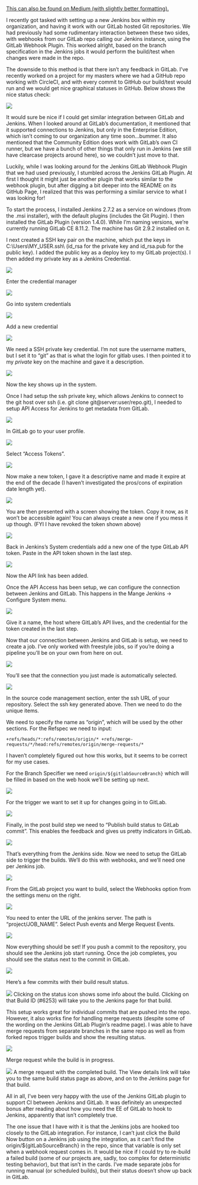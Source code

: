 [This can also be found on Medium (with slightly better formatting).](https://medium.com/@teeks99/continuous-integration-with-jenkins-and-gitlab-fa770c62e88a#.c4j4to4ys) 

I recently got tasked with setting up a new Jenkins box within my organization, and having it work with our GitLab hosted Git repositories. We had previously had some rudimentary interaction between these two sides, with webhooks from our GitLab repo calling our Jenkins instance, using the GitLab Webhook Plugin. This worked alright, based on the branch specification in the Jenkins jobs it would perform the build/test when changes were made in the repo.

The downside to this method is that there isn’t any feedback in GitLab. I’ve recently worked on a project for my masters where we had a GitHub repo working with CircleCI, and with every commit to GitHub our build/test would run and we would get nice graphical statuses in GitHub. Below shows the nice status check:

![](https://cdn-images-1.medium.com/max/800/1*t7kBszjsNVDxvvrGlvOBQA.png)

It would sure be nice if I could get similar integration between GitLab and Jenkins. When I looked around at GitLab’s documentation, it mentioned that it supported connections to Jenkins, but only in the Enterprise Edition, which isn’t coming to our organization any time soon…bummer. It also mentioned that the Community Edition does work with GitLab’s own CI runner, but we have a bunch of other things that only run in Jenkins (we still have clearcase projects around here), so we couldn’t just move to that.

Luckily, while I was looking around for the Jenkins GitLab Webhook Plugin that we had used previously, I stumbled across the Jenkins GitLab Plugin. At first I thought it might just be another plugin that works similar to the webhook plugin, but after digging a bit deeper into the README on its GitHub Page, I realized that this was performing a similar service to what I was looking for!

To start the process, I installed Jenkins 2.7.2 as a service on windows (from the .msi installer), with the default plugins (includes the Git Plugin). I then installed the GitLab Plugin (version 1.4.0). While I’m naming versions, we’re currently running GitLab CE 8.11.2. The machine has Git 2.9.2 installed on it.

I next created a SSH key pair on the machine, which put the keys in C:\Users\MY_USER\.ssh\ (id_rsa for the private key and id_rsa.pub for the public key). I added the public key as a deploy key to my GitLab project(s). I then added my private key as a Jenkins Credential.

![](https://cdn-images-1.medium.com/max/800/1*vjVU8I33ca2Z60htG8Tvag.png)

Enter the credential manager

![](https://cdn-images-1.medium.com/max/800/1*-u7TUzPNeA77becht4OBQQ.png)

Go into system credentials

![](https://cdn-images-1.medium.com/max/800/1*z7eX-dPD_vCDQrSNxx3Kcg.png)

Add a new credential

![](https://cdn-images-1.medium.com/max/800/1*oBzdGpA4ekNCB0pCddMEnw.png)

We need a SSH private key credential. I’m not sure the username matters, but I set it to “git” as that is what the login for gitlab uses. I then pointed it to my *private* key on the machine and gave it a description.

![](https://cdn-images-1.medium.com/max/800/1*vPyus67JTkJMfHQKWpfA2g.png)

Now the key shows up in the system.

Once I had setup the ssh private key, which allows Jenkins to connect to the git host over ssh (i.e. git clone git@server:user/repo.git), I needed to setup API Access for Jenkins to get metadata from GitLab.

![](https://cdn-images-1.medium.com/max/800/1*XIv_9ZhN1Z5w3iRPRR7NPQ.png)

In GitLab go to your user profile.

![](https://cdn-images-1.medium.com/max/800/1*dDwVPvBGr1ndWzyoYRo9rA.png)

Select “Access Tokens”.

![](https://cdn-images-1.medium.com/max/800/1*tnw_1o1uW4WIHwiAMUfCpg.png)

Now make a new token, I gave it a descriptive name and made it expire at the end of the decade (I haven’t investigated the pros/cons of expiration date length yet).

![](https://cdn-images-1.medium.com/max/800/1*dUqHRULTyO_oll4ho8pn3Q.png)

You are then presented with a screen showing the token. Copy it now, as it won’t be accessible again! You can always create a new one if you mess it up though. (FYI I have revoked the token shown above)

![](https://cdn-images-1.medium.com/max/800/1*9rVAy2J90-Itn4aG89T8wA.png)

Back in Jenkins’s System credentials add a new one of the type GitLab API token. Paste in the API token shown in the last step.

![](https://cdn-images-1.medium.com/max/800/1*ynY5b_mPtqzkgV87M0Hgaw.png)

Now the API link has been added.

Once the API Access has been setup, we can configure the connection between Jenkins and GitLab. This happens in the Mange Jenkins -> Configure System menu.

![](https://cdn-images-1.medium.com/max/800/1*6OJOhTEDmedsjc7rvVm_ww.png)

Give it a name, the host where GitLab’s API lives, and the credential for the token created in the last step.

Now that our connection between Jenkins and GitLab is setup, we need to create a job. I’ve only worked with freestyle jobs, so if you’re doing a pipeline you’ll be on your own from here on out.

![](https://cdn-images-1.medium.com/max/800/1*8-SkRxyksh4UrFYHT2z3zw.png)

You’ll see that the connection you just made is automatically selected.

![](https://cdn-images-1.medium.com/max/800/1*bDGBSXIOLeRndZCC-xTaZw.png)

In the source code management section, enter the ssh URL of your repository. Select the ssh key generated above. Then we need to do the unique items.

We need to specify the name as “origin”, which will be used by the other sections. For the Refspec we need to input:

    +refs/heads/*:refs/remotes/origin/* +refs/merge-requests/*/head:refs/remotes/origin/merge-requests/*

I haven’t completely figured out how this works, but it seems to be correct for my use cases.

For the Branch Specifier we need `origin/${gitlabSourceBranch}` which will be filled in based on the web hook we’ll be setting up next.

![](https://cdn-images-1.medium.com/max/800/1*4uE3zKuv1GY1E_gkNww_9g.png)

For the trigger we want to set it up for changes going in to GitLab.

![](https://cdn-images-1.medium.com/max/800/1*oVylETyVct5ZmV204PE4DA.png)

Finally, in the post build step we need to “Publish build status to GitLab commit”. This enables the feedback and gives us pretty indicators in GitLab.

![](https://cdn-images-1.medium.com/max/800/1*CCAWHLr_dzwolf4E8_QeqA.png)

That’s everything from the Jenkins side. Now we need to setup the GitLab side to trigger the builds. We’ll do this with webhooks, and we’ll need one per Jenkins job.

![](https://cdn-images-1.medium.com/max/800/1*DH4zd4AtT__8Sf1Wj2fVpg.png)

From the GitLab project you want to build, select the Webhooks option from the settings menu on the right.

![](https://cdn-images-1.medium.com/max/800/1*iLyQFcXRvlHwOVAS9_rYkQ.png)

You need to enter the URL of the jenkins server. The path is “project/JOB_NAME”. Select Push events and Merge Request Events.

![](https://cdn-images-1.medium.com/max/800/1*bC4lcClRT66Gg-kK5OoVwg.png)

Now everything should be set! If you push a commit to the repository, you should see the Jenkins job start running. Once the job completes, you should see the status next to the commit in GitLab.

![](https://cdn-images-1.medium.com/max/800/1*6Aah2g3BYL-janiIi3vEAw.png)

Here’s a few commits with their build result status.

![](https://cdn-images-1.medium.com/max/800/1*rmZGUCCxglZ5JYCf2WwKnA.png)
Clicking on the status icon shows some info about the build. Clicking on that Build ID (#6253) will take you to the Jenkins page for that build.

This setup works great for individual commits that are pushed into the repo. However, it also works fine for handling merge requests (despite some of the wording on the Jenkins GitLab Plugin’s readme page). I was able to have merge requests from separate branches in the same repo as well as from forked repos trigger builds and show the resulting status.

![](https://cdn-images-1.medium.com/max/800/1*Z4SMcLBMM0ykXNzetktKCw.png)

Merge request while the build is in progress.

![](https://cdn-images-1.medium.com/max/800/1*gIsde2yJSaJ8fiSz9Ok9NQ.png)
A merge request with the completed build. The View details link will take you to the same build status page as above, and on to the Jenkins page for that build.

All in all, I’ve been very happy with the use of the Jenkins GitLab plugin to support CI between Jenkins and GitLab. It was definitely an unexpected bonus after reading about how you need the EE of GitLab to hook to Jenkins, apparently that isn’t completely true.

The one issue that I have with it is that the Jenkins jobs are hooked too closely to the GitLab integration. For instance, I can’t just click the Build Now button on a Jenkins job using the integration, as it can’t find the origin/${gitLabSourceBranch} in the repo, since that variable is only set when a webhook request comes in. It would be nice if I could try to re-build a failed build (some of our projects are, sadly, too complex for deterministic testing behavior), but that isn’t in the cards. I’ve made separate jobs for running manual (or scheduled builds), but their status doesn’t show up back in GitLab.